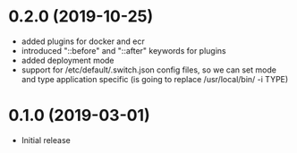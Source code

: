 0.2.0 (2019-10-25)
==================

- added plugins for docker and ecr
- introduced "::before" and "::after" keywords for plugins
- added deployment mode
- support for /etc/default/<application>.switch.json config files, so we
  can set mode and type application specific (is going to replace
  /usr/local/bin/<application> -i TYPE)

0.1.0 (2019-03-01)
==================

- Initial release

